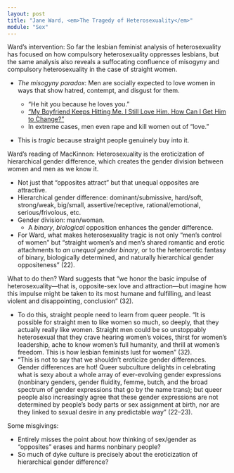 ```yaml
---
layout: post
title: "Jane Ward, <em>The Tragedy of Heterosexuality</em>"
module: "Sex"
---
```


Ward’s intervention: So far the lesbian feminist analysis of heterosexuality has focused on how compulsory heterosexuality oppresses lesbians, but the same analysis also reveals a suffocating confluence of misogyny and compulsory heterosexuality in the case of straight women.

- *The misogyny paradox*: Men are socially expected to love women in ways that show hatred, contempt, and disgust for them.
  - “He hit you because he loves you.”
  - [“My Boyfriend Keeps Hitting Me. I Still Love Him. How Can I Get Him to Change?”](https://joekort.com/wp-content/uploads/2021/03/My-BF-Keeps-Hitting-Me-.pdf)
  - In extreme cases, men even rape and kill women out of  “love.”

- This is *tragic* because straight people genuinely buy into it.

Ward’s reading of MacKinnon: Heterosexuality is the eroticization of hierarchical gender difference, which creates the gender division between women and men as we know it.

- Not just that “opposites attract” but that unequal opposites are attractive.
- Hierarchical gender difference: dominant/submissive, hard/soft, strong/weak, big/small, assertive/receptive, rational/emotional, serious/frivolous, etc.
- Gender division: man/woman.
  - A *binary*, *biological* opposition enhances the gender difference.
- For Ward, what makes heterosexuality tragic is not only “men’s control of women” but “straight women’s and men’s shared romantic and erotic attachments to *an unequal gender binary*, or to the heteroerotic fantasy of binary, biologically determined, and naturally hierarchical gender oppositeness” (22).

What to do then? Ward suggests that “we honor the basic impulse of heterosexuality—that is, opposite-sex love and attraction—but imagine how this impulse might be taken to its most humane and fulfilling, and least violent and disappointing, conclusion” (32).

- To do this, straight people need to learn from queer people. “It is possible for straight men to like women so much, so deeply, that they actually really like women. Straight men could be so unstoppably heterosexual that they crave hearing women’s voices, thirst for women’s leadership, ache to know women’s full humanity, and thrill at women’s freedom. This is how lesbian feminists lust for women” (32).
- “This is not to say that we shouldn’t eroticize gender differences. Gender differences are hot! Queer subculture delights in celebrating what is sexy about a whole array of ever-evolving gender expressions (nonbinary genders, gender fluidity, femme, butch, and the broad spectrum of gender expressions that go by the name trans); but queer people also increasingly agree that these gender expressions are not determined by people’s body parts or sex assignment at birth, nor are they linked to sexual desire in any predictable way” (22–23).

Some misgivings:

- Entirely misses the point about how thinking of sex/gender as “opposites” erases and harms nonbinary people?
- So much of dyke culture is precisely about the eroticization of hierarchical gender difference?

